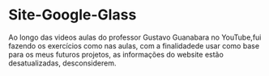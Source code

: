 # Site-Google-Glass
Ao longo das videos aulas do professor Gustavo Guanabara no YouTube,fui fazendo os exercícios como nas aulas, com a finalidadede usar como base para os meus futuros projetos, as informações do website estão desatualizadas, desconsiderem.
